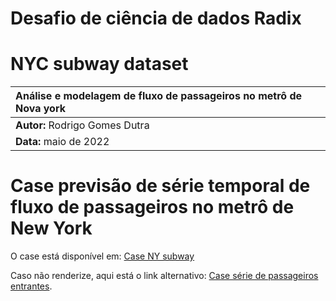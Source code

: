 # **Desafio de ciência de dados Radix**
# **NYC subway dataset**

|Análise e modelagem  de fluxo de passageiros no metrô de Nova york|
|:-----------------------------------------------|
|**Autor:** Rodrigo Gomes Dutra|
|**Data:** maio de 2022|


# Case previsão de série temporal de fluxo de passageiros no metrô de New York
 
O case está disponível em: [Case NY subway](https://github.com/rodgdutra/case_nyc_subway/blob/master/case_nys.ipynb)

Caso não renderize, aqui está o link alternativo: [Case série de passageiros entrantes](https://nbviewer.org/github.com/rodgdutra/case_nyc_subway/blob/master/case_nys.ipynb).

